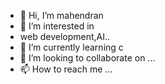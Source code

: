 - 👋 Hi, I’m mahendran
- 👀 I’m interested in  
- web development,AI..
- 🌱 I’m currently learning  c
- 💞️ I’m looking to collaborate on ...
- 📫 How to reach me ...

<!---
mj6671/mj6671 is a ✨ special ✨ repository because its `README.md` (this file) appears on your GitHub profile.
You can click the Preview link to take a look at your changes.
--->
